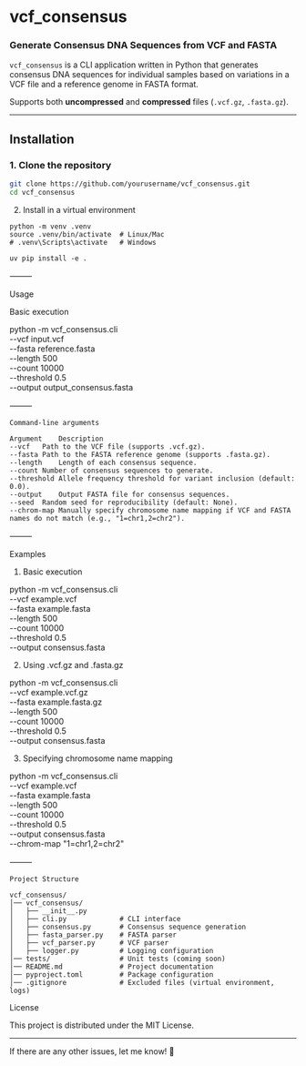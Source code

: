 # vcf_consensus
### Generate Consensus DNA Sequences from VCF and FASTA

`vcf_consensus` is a CLI application written in Python that generates consensus DNA sequences for individual samples based on variations in a VCF file and a reference genome in FASTA format.

Supports both **uncompressed** and **compressed** files (`.vcf.gz`, `.fasta.gz`).

---

## **Installation**
### 1. Clone the repository
```bash
git clone https://github.com/yourusername/vcf_consensus.git
cd vcf_consensus
```

2. Install in a virtual environment

```
python -m venv .venv
source .venv/bin/activate  # Linux/Mac
# .venv\Scripts\activate   # Windows

uv pip install -e .
```


⸻

Usage

Basic execution

python -m vcf_consensus.cli \
    --vcf input.vcf \
    --fasta reference.fasta \
    --length 500 \
    --count 10000 \
    --threshold 0.5 \
    --output output_consensus.fasta



⸻
```
Command-line arguments

Argument	Description
--vcf	Path to the VCF file (supports .vcf.gz).
--fasta	Path to the FASTA reference genome (supports .fasta.gz).
--length	Length of each consensus sequence.
--count	Number of consensus sequences to generate.
--threshold	Allele frequency threshold for variant inclusion (default: 0.0).
--output	Output FASTA file for consensus sequences.
--seed	Random seed for reproducibility (default: None).
--chrom-map	Manually specify chromosome name mapping if VCF and FASTA names do not match (e.g., "1=chr1,2=chr2").
```


⸻

Examples

1. Basic execution

python -m vcf_consensus.cli \
    --vcf example.vcf \
    --fasta example.fasta \
    --length 500 \
    --count 10000 \
    --threshold 0.5 \
    --output consensus.fasta

2. Using .vcf.gz and .fasta.gz

python -m vcf_consensus.cli \
    --vcf example.vcf.gz \
    --fasta example.fasta.gz \
    --length 500 \
    --count 10000 \
    --threshold 0.5 \
    --output consensus.fasta

3. Specifying chromosome name mapping

python -m vcf_consensus.cli \
    --vcf example.vcf \
    --fasta example.fasta \
    --length 500 \
    --count 10000 \
    --threshold 0.5 \
    --output consensus.fasta \
    --chrom-map "1=chr1,2=chr2"



⸻
```
Project Structure

vcf_consensus/
│── vcf_consensus/
│   ├── __init__.py
│   ├── cli.py             # CLI interface
│   ├── consensus.py       # Consensus sequence generation
│   ├── fasta_parser.py    # FASTA parser
│   ├── vcf_parser.py      # VCF parser
│   ├── logger.py          # Logging configuration
│── tests/                 # Unit tests (coming soon)
│── README.md              # Project documentation
│── pyproject.toml         # Package configuration
│── .gitignore             # Excluded files (virtual environment, logs)
```




License

This project is distributed under the MIT License.

---


If there are any other issues, let me know! 🚀
